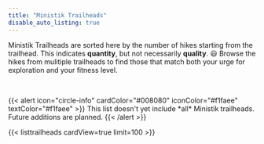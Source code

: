```yaml
---
title: "Ministik Trailheads"
disable_auto_listing: true
---
```


Ministik Trailheads are sorted here by the number of hikes starting from the trailhead. This indicates **quantity**, but not necessarily **quality**. 😃 Browse the hikes from mulitiple trailheads to find those that match both your urge for exploration and your fitness level.


<p>&nbsp;</p>
{{< alert icon="circle-info" cardColor="#008080" iconColor="#f1faee" textColor="#f1faee" >}}
This list doesn't yet include *all* Ministik trailheads. Future additions are planned.
{{< /alert >}}


{{< listtrailheads cardView=true limit=100 >}}